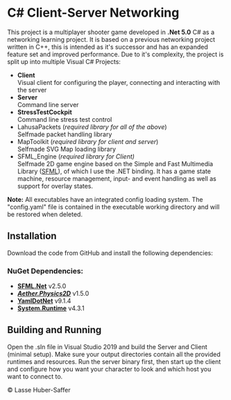 
# C# Client-Server Networking
This project is a multiplayer shooter game developed in **.Net 5.0** C# as a networking learning project. It is based on a previous networking project written in C++, this is intended as it's successor and has an expanded feature set and improved performance.  Due to it's complexity, the project is split up into multiple Visual C# Projects:

 - **Client**  
   Visual client for configuring the player, connecting and interacting with the server
 - **Server**  
   Command line server
 - **StressTestCockpit**  
   Command line stress test control
 - LahusaPackets (*required library for all of the above*)  
  Selfmade packet handling library
 - MapToolkit (*required library for client and server*)  
   Selfmade SVG Map loading library
 - SFML_Engine (*required library for Client)*  
   Selfmade 2D game engine based on the Simple and Fast Multimedia Library ([SFML](https://www.sfml-dev.org/)), of which I use the .NET binding. It has a game state machine, resource management, input- and event handling as well as support for overlay states.

**Note:** All executables have an integrated config loading system. The "config.yaml" file is contained in the executable working directory and will be restored when deleted.

## Installation
Download the code from GitHub and install the following dependencies:
### NuGet Dependencies:
 - [**SFML.Net**](https://www.nuget.org/packages/SFML.Net/2.5.0?_src=template) v2.5.0
 - [***Aether.Physics2D***](https://www.nuget.org/packages/Aether.Physics2D/1.5.0?_src=template) v1.5.0
 - [**YamlDotNet**](https://www.nuget.org/packages/YamlDotNet/9.1.4?_src=template) v9.1.4
 - [**System.Runtime**](https://www.nuget.org/packages/System.Runtime/4.3.1?_src=template) v4.3.1

## Building and Running
Open the .sln file in Visual Studio 2019 and build the Server and Client (minimal setup). Make sure your output directories contain all the provided runtimes and resources.
Run the server binary first, then start up the client and configure how you want your character to look and which host you want to connect to. 

© Lasse Huber-Saffer
